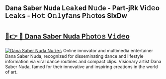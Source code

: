 ## Dana Saber Nuda L𝚎a𝚔ed N𝚞𝚍e - Part-jRk Vi𝚍𝚎o L𝚎a𝚔s - H𝚘𝚝 O𝚗𝚕yf𝚊ns P𝚑𝚘tos SIxDw

# <h2><a href="http://kfeman6.oniu.top/?m=Dana+Saber+Nuda">🔗👉 🔴 Dana Saber Nuda P𝚑ot𝚘𝚜 V𝚒d𝚎o</a></h2>

[![Dana Saber Nuda Nu𝚍e𝚜](https://i.imgur.com/0qMVB7G.gif)](http://kfeman6.oniu.top/?m=Dana+Saber+Nuda)
Online innovator and multimedia entertainer Dana Saber Nuda, recognized for disseminating dance and lifestyle information via viral dance routines and compact clips. Visionary artist Dana Saber Nuda, famed for their innovative and inspiring creations in the world of art.  
